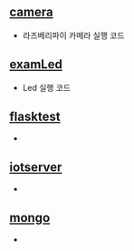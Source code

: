 ## [camera](./work/iotwork/camera)

* 라즈베리파이 카메라 실행 코드



## [examLed](./work/iotwork/examLed)

* Led 실행 코드



## [flasktest](./work/iotwork/camera)

* 



## [iotserver](./work/iotwork/iotserver)

* 



## [mongo](./work/iotwork/mongo)

* 

